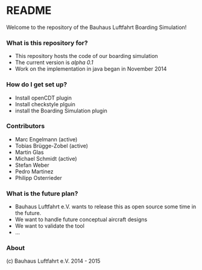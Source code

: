 # README #

Welcome to the repository of the Bauhaus Luftfahrt Boarding Simulation! 

### What is this repository for? ###

* This repository hosts the code of our boarding simulation
* The current version is *alpha 0.1*
* Work on the implementation in java began in November 2014

### How do I get set up? ###

* Install openCDT plugin 
* Install checkstyle plguin
* install the Boarding Simulation plugin 


### Contributors ###

* Marc Engelmann (active)
* Tobias Brügge-Zobel (active)
* Martin Glas
* Michael Schmidt (active)
* Stefan Weber
* Pedro Martinez
* Philipp Osterrieder

### What is the future plan? ###

* Bauhaus Luftfahrt e.V. wants to release this as open source some time in the future.
* We want to handle future conceptual aircraft designs
* We want to validate the tool 
* ...

### About ###

(c) Bauhaus Luftfahrt e.V. 2014 - 2015